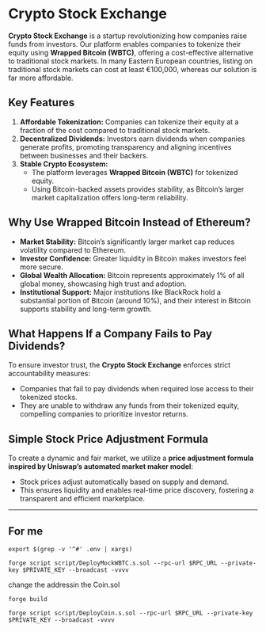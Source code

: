 # Crypto Stock Exchange

**Crypto Stock Exchange** is a startup revolutionizing how companies raise funds from investors. Our platform enables companies to tokenize their equity using **Wrapped Bitcoin (WBTC)**, offering a cost-effective alternative to traditional stock markets. In many Eastern European countries, listing on traditional stock markets can cost at least €100,000, whereas our solution is far more affordable.

## Key Features

1. **Affordable Tokenization:** Companies can tokenize their equity at a fraction of the cost compared to traditional stock markets.
2. **Decentralized Dividends:** Investors earn dividends when companies generate profits, promoting transparency and aligning incentives between businesses and their backers.
3. **Stable Crypto Ecosystem:**
   - The platform leverages **Wrapped Bitcoin (WBTC)** for tokenized equity.
   - Using Bitcoin-backed assets provides stability, as Bitcoin’s larger market capitalization offers long-term reliability.

## Why Use Wrapped Bitcoin Instead of Ethereum?

- **Market Stability:** Bitcoin’s significantly larger market cap reduces volatility compared to Ethereum.
- **Investor Confidence:** Greater liquidity in Bitcoin makes investors feel more secure.
- **Global Wealth Allocation:** Bitcoin represents approximately 1% of all global money, showcasing high trust and adoption.
- **Institutional Support:** Major institutions like BlackRock hold a substantial portion of Bitcoin (around 10%), and their interest in Bitcoin supports stability and long-term growth.

## What Happens If a Company Fails to Pay Dividends?

To ensure investor trust, the **Crypto Stock Exchange** enforces strict accountability measures:
- Companies that fail to pay dividends when required lose access to their tokenized stocks.
- They are unable to withdraw any funds from their tokenized equity, compelling companies to prioritize investor returns.

## Simple Stock Price Adjustment Formula

To create a dynamic and fair market, we utilize a **price adjustment formula inspired by Uniswap’s automated market maker model**:
- Stock prices adjust automatically based on supply and demand.
- This ensures liquidity and enables real-time price discovery, fostering a transparent and efficient marketplace.

---

## For me 

 `export $(grep -v '^#' .env | xargs)`

`forge script script/DeployMockWBTC.s.sol --rpc-url $RPC_URL --private-key $PRIVATE_KEY --broadcast -vvvv`

change the addressin the Coin.sol

`forge build`

`forge script script/DeployCoin.s.sol --rpc-url $RPC_URL --private-key $PRIVATE_KEY --broadcast -vvvv`
